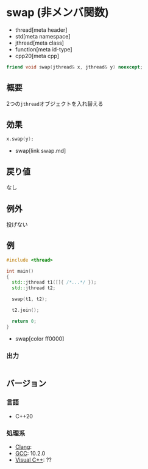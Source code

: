 # swap (非メンバ関数)
* thread[meta header]
* std[meta namespace]
* jthread[meta class]
* function[meta id-type]
* cpp20[meta cpp]

```cpp
friend void swap(jthread& x, jthread& y) noexcept;
```

## 概要
2つの`jthread`オブジェクトを入れ替える


## 効果
```cpp
x.swap(y);
```
* swap[link swap.md]


## 戻り値
なし


## 例外
投げない


## 例
```cpp example
#include <thread>

int main()
{
  std::jthread t1([]{ /*...*/ });
  std::jthread t2;

  swap(t1, t2);

  t2.join();

  return 0;
}
```
* swap[color ff0000]


### 出力
```
```

## バージョン
### 言語
- C++20

### 処理系
- [Clang](/implementation.md#clang):
- [GCC](/implementation.md#gcc): 10.2.0
- [Visual C++](/implementation.md#visual_cpp): ??
